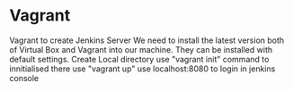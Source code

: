 # Vagrant
Vagrant to create Jenkins Server 
We need to install the latest version both of Virtual Box and Vagrant into our machine. They can be installed with default settings.
Create Local directory 
use "vagrant init" command  to innitialised there 
use "vagrant up" 
use localhost:8080 to login in jenkins console 
